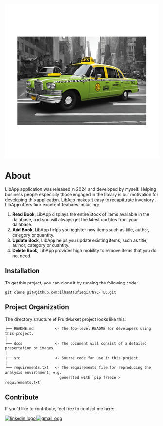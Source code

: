 ﻿![Header](./data/Untitled_design-11.png)

# About
LibApp application was released in 2024 and developed by myself. Helping business people especially those engaged in the library is our motivation for developing this application. LibApp makes it easy to recapitulate inventory . LibApp offers four excellent features including:

1. **Read Book**, LibApp displays the entire stock of items available in the database, and you will always get the latest updates from your database.
2. **Add Book**, LibApp helps you register new items such as title, author, category or quantity.
3. **Update Book**, LibApp helps you update existing items, such as title, author, category or quantity.
4. **Delete Book**, LibApp provides high mobility to remove items that you do not need.

## Installation

To get this project, you can clone it by running the following code:

    git clone git@github.com:ilhamtaufieq17/NYC-TLC.git

    
## Project Organization

The directory structure of FruitMarket project looks like this:

    ├── README.md          <- The top-level README for developers using this project.
    │
    ├── docs               <- The document will consist of a detailed presentation or images.
    │
    ├── src                <- Source code for use in this project.
    │
    └── requirements.txt   <- The requirements file for reproducing the analysis environment, e.g.
                             generated with `pip freeze > requirements.txt`

## Contribute

If you'd like to contribute, feel free to contact me here:

<a href="https://www.linkedin.com/in/ilham-taufieq-julfianto/" target="_blank">
    <img src="https://raw.githubusercontent.com/maurodesouza/profile-readme-generator/master/src/assets/icons/social/linkedin/default.svg" width="52" height="40" alt="linkedin logo"/>
  </a>
  <a href="mailto:taufieq17@gmail.com" target="_blank">
    <img src="https://raw.githubusercontent.com/maurodesouza/profile-readme-generator/master/src/assets/icons/social/gmail/default.svg"  width="52" height="40" alt="gmail logo"/>
  </a>
